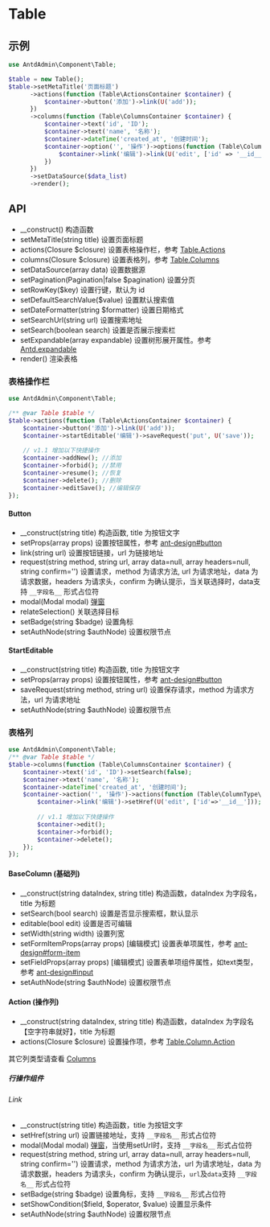 # Table

## 示例

```php
use AntdAdmin\Component\Table;

$table = new Table();
$table->setMetaTitle('页面标题')
      ->actions(function (Table\ActionsContainer $container) {
          $container->button('添加')->link(U('add'));
      })
      ->columns(function (Table\ColumnsContainer $container) {
          $container->text('id', 'ID');
          $container->text('name', '名称');
          $container->dateTime('created_at', '创建时间');
          $container->option('', '操作')->options(function (Table\ColumnType\OptionsContainer $container) {
              $container->link('编辑')->link(U('edit', ['id' => '__id__']));          
          })
      })
      ->setDataSource($data_list)
      ->render();
```

## API

* __construct() 构造函数
* setMetaTitle(string title) 设置页面标题
* actions(Closure $closure) 设置表格操作栏，参考 [Table.Actions](#表格操作栏)
* columns(Closure $closure) 设置表格列，参考 [Table.Columns](#表格列)
* setDataSource(array data) 设置数据源
* setPagination(Pagination|false $pagination) 设置分页
* setRowKey($key) 设置行键，默认为 id
* setDefaultSearchValue($value) 设置默认搜索值
* setDateFormatter(string $formatter) 设置日期格式
* setSearchUrl(string url) 设置搜索地址
* setSearch(boolean search) 设置是否展示搜索栏
* setExpandable(array expandable)
  设置树形展开属性。参考 [Antd.expandable](https://ant.design/components/table-cn#expandable)
* render() 渲染表格

### 表格操作栏

```php
use AntdAdmin\Component\Table;

/** @var Table $table */
$table->actions(function (Table\ActionsContainer $container) {
    $container->button('添加')->link(U('add'));
    $container->startEditable('编辑')->saveRequest('put', U('save'));
    
    // v1.1 增加以下快捷操作
    $container->addNew(); //添加
    $container->forbid(); //禁用
    $container->resume(); //恢复
    $container->delete(); //删除
    $container->editSave(); //编辑保存
});
```

#### Button

* __construct(string title) 构造函数, title 为按钮文字
* setProps(array props) 设置按钮属性，参考 [ant-design#button](https://ant.design/components/button-cn#api)
* link(string url) 设置按钮链接，url 为链接地址
* request(string method, string url, array data=null, array headers=null, string confirm='') 设置请求，method 为请求方法,
  url 为请求地址，data 为请求数据，headers 为请求头，confirm 为确认提示，当关联选择时，data支持 `__字段名__` 形式占位符
* modal(Modal modal) [弹窗](./Modal.md)
* relateSelection() 关联选择目标
* setBadge(string $badge) 设置角标
* setAuthNode(string $authNode) 设置权限节点

#### StartEditable

* __construct(string title) 构造函数, title 为按钮文字
* setProps(array props) 设置按钮属性，参考 [ant-design#button](https://ant.design/components/button-cn#api)
* saveRequest(string method, string url) 设置保存请求，method 为请求方法，url 为请求地址
* setAuthNode(string $authNode) 设置权限节点

### 表格列

```php
use AntdAdmin\Component\Table;
/** @var Table $table */
$table->columns(function (Table\ColumnsContainer $container) {
    $container->text('id', 'ID')->setSearch(false);
    $container->text('name', '名称');
    $container->dateTime('created_at', '创建时间');
    $container->action('', '操作')->actions(function (Table\ColumnType\ActionsContainer $container){
        $container->link('编辑')->setHref(U('edit', ['id'=>'__id__']));
        
        // v1.1 增加以下快捷操作
        $container->edit();
        $container->forbid();
        $container->delete();
    });
});
```

#### BaseColumn (基础列)

* __construct(string dataIndex, string title) 构造函数，dataIndex 为字段名，title 为标题
* setSearch(bool search) 设置是否显示搜索框，默认显示
* editable(bool edit) 设置是否可编辑
* setWidth(string width) 设置列宽
* setFormItemProps(array props) \[编辑模式]
  设置表单项属性，参考 [ant-design#form-item](https://ant.design/components/form-cn/#formitem)
* setFieldProps(array props) \[编辑模式]
  设置表单项组件属性，如text类型，参考 [ant-design#input](https://ant.design/components/input-cn/#api)
* setAuthNode(string $authNode) 设置权限节点

#### Action (操作列)

* __construct(string dataIndex, string title) 构造函数，dataIndex 为字段名【空字符串就好】，title 为标题
* actions(Closure $closure) 设置操作项，参考 [Table.Column.Action](#行操作组件)

其它列类型请查看 [Columns](./Columns.md)

##### 行操作组件

###### Link

* __construct(string title) 构造函数，title 为按钮文字
* setHref(string url) 设置链接地址，支持 `__字段名__` 形式占位符
* modal(Modal modal) [弹窗](./Modal.md)，当使用setUrl时，支持 `__字段名__` 形式占位符
* request(string method, string url, array data=null, array headers=null, string confirm='') 设置请求，method 为请求方法，url
  为请求地址，data 为请求数据，headers 为请求头，confirm 为确认提示，`url`及`data`支持 `__字段名__` 形式占位符
* setBadge(string $badge) 设置角标，支持 `__字段名__` 形式占位符
* setShowCondition($field, $operator, $value) 设置显示条件
* setAuthNode(string $authNode) 设置权限节点
